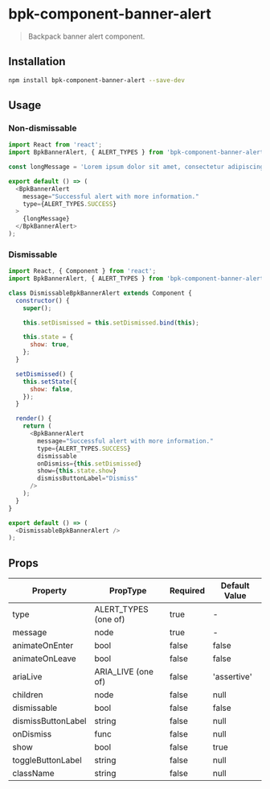 # bpk-component-banner-alert

> Backpack banner alert component.

## Installation

```sh
npm install bpk-component-banner-alert --save-dev
```

## Usage

### Non-dismissable

```js
import React from 'react';
import BpkBannerAlert, { ALERT_TYPES } from 'bpk-component-banner-alert';

const longMessage = 'Lorem ipsum dolor sit amet, consectetur adipiscing elit. Quisque sagittis sagittis purus, id blandit ipsum. Pellentesque nec diam nec erat condimentum dapibus. Nunc diam augue, egestas id egestas ut, facilisis nec mi. Donec et congue odio, nec laoreet est. Integer rhoncus varius arcu, a fringilla libero laoreet at. Mauris porta varius ullamcorper. Sed laoreet libero mauris, non pretium lectus accumsan et. Suspendisse vehicula ullamcorper sapien, et dapibus mi aliquet non. Pellentesque auctor sagittis lectus vitae rhoncus. Fusce id enim porttitor, mattis ante in, vestibulum nulla.';

export default () => (
  <BpkBannerAlert
    message="Successful alert with more information."
    type={ALERT_TYPES.SUCCESS}
  >
    {longMessage}
  </BpkBannerAlert>
);
```

### Dismissable

```js
import React, { Component } from 'react';
import BpkBannerAlert, { ALERT_TYPES } from 'bpk-component-banner-alert';

class DismissableBpkBannerAlert extends Component {
  constructor() {
    super();

    this.setDismissed = this.setDismissed.bind(this);

    this.state = {
      show: true,
    };
  }

  setDismissed() {
    this.setState({
      show: false,
    });
  }

  render() {
    return (
      <BpkBannerAlert
        message="Successful alert with more information."
        type={ALERT_TYPES.SUCCESS}
        dismissable
        onDismiss={this.setDismissed}
        show={this.state.show}
        dismissButtonLabel="Dismiss"
      />
    );
  }
}

export default () => (
  <DismissableBpkBannerAlert />
);
```

## Props

| Property           | PropType             | Required | Default Value |
| ------------------ | -------------------- | -------- | ------------- |
| type               | ALERT_TYPES (one of) | true     | -             |
| message            | node                 | true     | -             |
| animateOnEnter     | bool                 | false    | false         |
| animateOnLeave     | bool                 | false    | false         |
| ariaLive           | ARIA_LIVE (one of)   | false    | 'assertive'   |
| children           | node                 | false    | null          |
| dismissable        | bool                 | false    | false         |
| dismissButtonLabel | string               | false    | null          |
| onDismiss          | func                 | false    | null          |
| show               | bool                 | false    | true          |
| toggleButtonLabel  | string               | false    | null          |
| className          | string               | false    | null          |
